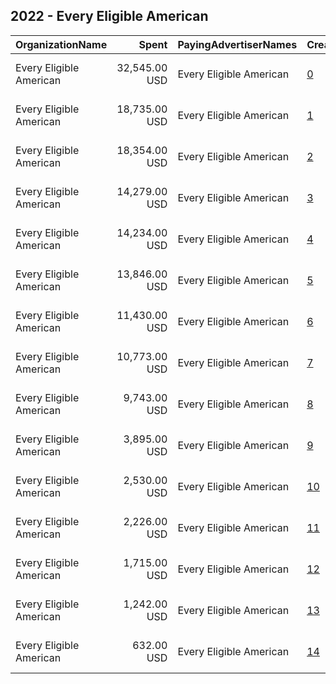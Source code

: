## 2022 - Every Eligible American 
|OrganizationName|Spent|PayingAdvertiserNames|CreativeUrls|Impressions|Genders|AgeBrackets|CountryCodes|BillingAddresses|CandidateBallotInformation|
|:---|---:|:---|:---|---:|:---|:---|:---|:---|:---|
|Every Eligible American|32,545.00 USD|Every Eligible American|[0](https://www.snap.com/political-ads/asset/65c1946b28c77bb89590573174853cf148dbed14c1737d74f124e75758f96414?mediaType=mp4)|1,880,898||18+|united states|"600 Pennsylvania Ave SE #15180  ,Washington,20003,US"||
|Every Eligible American|18,735.00 USD|Every Eligible American|[1](https://www.snap.com/political-ads/asset/cd7ea3efa20da6569e3368ae7a9de3958489ba78922f86bea8d58b0bd9ef816e?mediaType=mp4)|725,846||18-35|united states|"600 Pennsylvania Ave SE #15180  ,Washington,20003,US"||
|Every Eligible American|18,354.00 USD|Every Eligible American|[2](https://www.snap.com/political-ads/asset/e79154a78641856b32eaa6d2dbfc85f6e4e54b4f0bd5fde8cb830628fb1e2d3e?mediaType=mp4)|1,060,907||18+|united states|"600 Pennsylvania Ave SE #15180  ,Washington,20003,US"||
|Every Eligible American|14,279.00 USD|Every Eligible American|[3](https://www.snap.com/political-ads/asset/a0ffae1546a7eb637ee0032717bfa98448940c906b54256af162788e6eda40dc?mediaType=mp4)|788,964||18+|united states|"600 Pennsylvania Ave SE #15180  ,Washington,20003,US"||
|Every Eligible American|14,234.00 USD|Every Eligible American|[4](https://www.snap.com/political-ads/asset/65abf3cb8e5cc96b48a047a2edb1aa7e7803ccf590b3b50bcc70fbe681b43c0d?mediaType=mp4)|772,323||18+|united states|"600 Pennsylvania Ave SE #15180  ,Washington,20003,US"||
|Every Eligible American|13,846.00 USD|Every Eligible American|[5](https://www.snap.com/political-ads/asset/94977acfc97f24fbe82e7274ed32eb6b9884195c896e141841e33c4bc8b13aa9?mediaType=mp4)|1,540,714|||united states|"600 Pennsylvania Ave SE #15180  ,Washington,20003,US"||
|Every Eligible American|11,430.00 USD|Every Eligible American|[6](https://www.snap.com/political-ads/asset/a414a73439e2c82f77b3fef4ed0675e80fbd258eae261544ea69d7e6986f53eb?mediaType=mp4)|414,557||18-35|united states|"600 Pennsylvania Ave SE #15180  ,Washington,20003,US"||
|Every Eligible American|10,773.00 USD|Every Eligible American|[7](https://www.snap.com/political-ads/asset/f6817c354f85f17efe206444806018844f105105f752f25c95c5d48c960567bb?mediaType=mp4)|382,596||18-35|united states|"600 Pennsylvania Ave SE #15180  ,Washington,20003,US"||
|Every Eligible American|9,743.00 USD|Every Eligible American|[8](https://www.snap.com/political-ads/asset/77dde398b2f0e53116b43cb53b827771d3ffc0780f6aa054c9054f25feda9a59?mediaType=mp4)|385,581||18-35|united states|"600 Pennsylvania Ave SE #15180  ,Washington,20003,US"||
|Every Eligible American|3,895.00 USD|Every Eligible American|[9](https://www.snap.com/political-ads/asset/bd9f3fa7df0f113d06ff598c1d2eac2368b4bb475526d763cd2c5c08b093aab5?mediaType=mp4)|167,940||18-35|united states|"600 Pennsylvania Ave SE #15180  ,Washington,20003,US"||
|Every Eligible American|2,530.00 USD|Every Eligible American|[10](https://www.snap.com/political-ads/asset/e2e7e66d40284431786bb8ac37af319a6185bfbc90b9ba757f82708a657abf4d?mediaType=mp4)|108,313||18-35|united states|"600 Pennsylvania Ave SE #15180  ,Washington,20003,US"||
|Every Eligible American|2,226.00 USD|Every Eligible American|[11](https://www.snap.com/political-ads/asset/6cdfb89afc7fad8a4272f6c8066f8dd51916d65cec983228d1e0d23af5e10763?mediaType=mp4)|89,204||18-35|united states|"600 Pennsylvania Ave SE #15180  ,Washington,20003,US"||
|Every Eligible American|1,715.00 USD|Every Eligible American|[12](https://www.snap.com/political-ads/asset/e2e7e66d40284431786bb8ac37af319a6185bfbc90b9ba757f82708a657abf4d?mediaType=mp4)|71,553||18-35|united states|"600 Pennsylvania Ave SE #15180  ,Washington,20003,US"||
|Every Eligible American|1,242.00 USD|Every Eligible American|[13](https://www.snap.com/political-ads/asset/e2e7e66d40284431786bb8ac37af319a6185bfbc90b9ba757f82708a657abf4d?mediaType=mp4)|51,087||18-35|united states|"600 Pennsylvania Ave SE #15180  ,Washington,20003,US"||
|Every Eligible American|632.00 USD|Every Eligible American|[14](https://www.snap.com/political-ads/asset/e2e7e66d40284431786bb8ac37af319a6185bfbc90b9ba757f82708a657abf4d?mediaType=mp4)|27,433||18-35|united states|"600 Pennsylvania Ave SE #15180  ,Washington,20003,US"||

